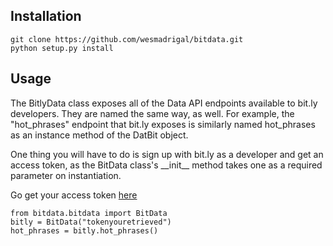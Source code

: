 <html>
<head>
</head>
<body>
<h2>Installation</h2>
<div>
  <code>git clone https://github.com/wesmadrigal/bitdata.git</code><br>
  <code>python setup.py install</code><br>
</div>
<h2>Usage</h2>
<div>
  <p>The BitlyData class exposes all of the Data API endpoints available to bit.ly developers.  They are named the same way, as well.  For example, the "hot_phrases" endpoint that bit.ly exposes is similarly named hot_phrases as an instance method of the DatBit object.</p>
  <p>One thing you will have to do is sign up with bit.ly as a developer and get an access token, as the BitData class's __init__ method takes one as a required parameter on instantiation.</p>
  <p>Go get your access token <a href="https://bitly.com/a/oauth_apps">here</a></p>
  <code>from bitdata.bitdata import BitData</code>
  <br>
  <code>bitly = BitData("tokenyouretrieved")</code>
  <br>
  <code>hot_phrases = bitly.hot_phrases()</code>  
</div>
